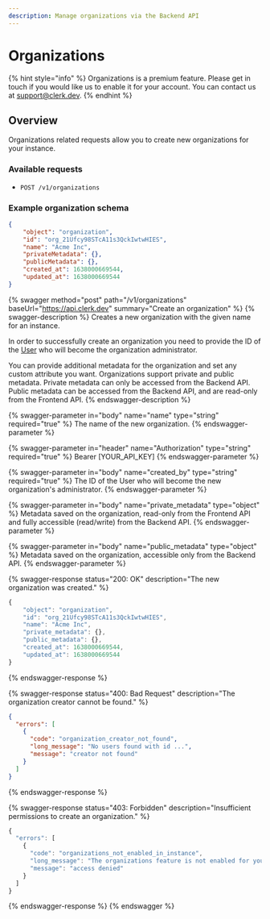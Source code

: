```yaml
---
description: Manage organizations via the Backend API
---
```


# Organizations

{% hint style="info" %}
Organizations is a premium feature. Please get in touch if you would like us to enable it for your account. You can contact us at [support@clerk.dev](mailto:support@clerk.dev).
{% endhint %}

## Overview

Organizations related requests allow you to create new organizations for your instance.&#x20;

### Available requests

* `POST /v1/organizations`

### Example organization schema

```json
{
    "object": "organization",
    "id": "org_21Ufcy98STcA11s3QckIwtwHIES",
    "name": "Acme Inc",
    "privateMetadata": {},
    "publicMetadata": {},
    "created_at": 1638000669544,
    "updated_at": 1638000669544
}
```

{% swagger method="post" path="/v1/organizations" baseUrl="https://api.clerk.dev" summary="Create an organization" %}
{% swagger-description %}
Creates a new organization with the given name for an instance.&#x20;

In order to successfully create an organization you need to provide the ID of the [User](users.md) who will become the organization administrator.

You can provide additional metadata for the organization and set any custom attribute you want. Organizations support private and public metadata. Private metadata can only be accessed from the Backend API. Public metadata can be accessed from the Backend API, and are read-only from the Frontend API.
{% endswagger-description %}

{% swagger-parameter in="body" name="name" type="string" required="true" %}
The name of the new organization.
{% endswagger-parameter %}

{% swagger-parameter in="header" name="Authorization" type="string" required="true" %}
Bearer [YOUR_API_KEY]
{% endswagger-parameter %}

{% swagger-parameter in="body" name="created_by" type="string" required="true" %}
The ID of the User who will become the new organization's administrator.
{% endswagger-parameter %}

{% swagger-parameter in="body" name="private_metadata" type="object" %}
Metadata saved on the organization, read-only from the Frontend API and fully accessible (read/write) from the Backend API.
{% endswagger-parameter %}

{% swagger-parameter in="body" name="public_metadata" type="object" %}
Metadata saved on the organization, accessible only from the Backend API.
{% endswagger-parameter %}

{% swagger-response status="200: OK" description="The new organization was created." %}
```javascript
{
    "object": "organization",
    "id": "org_21Ufcy98STcA11s3QckIwtwHIES",
    "name": "Acme Inc",
    "private_metadata": {},
    "public_metadata": {},
    "created_at": 1638000669544,
    "updated_at": 1638000669544
}
```
{% endswagger-response %}

{% swagger-response status="400: Bad Request" description="The organization creator cannot be found." %}
```json
{
  "errors": [
    {
      "code": "organization_creator_not_found",
      "long_message": "No users found with id ...",
      "message": "creator not found"
    }
  ]
}
```
{% endswagger-response %}

{% swagger-response status="403: Forbidden" description="Insufficient permissions to create an organization." %}
```javascript
{
  "errors": [
    {
      "code": "organizations_not_enabled_in_instance",
      "long_message": "The organizations feature is not enabled for your instance. If you want to try it out, contact us at support@clerk.dev.",
      "message": "access denied"
    }
  ]
}
```
{% endswagger-response %}
{% endswagger %}
